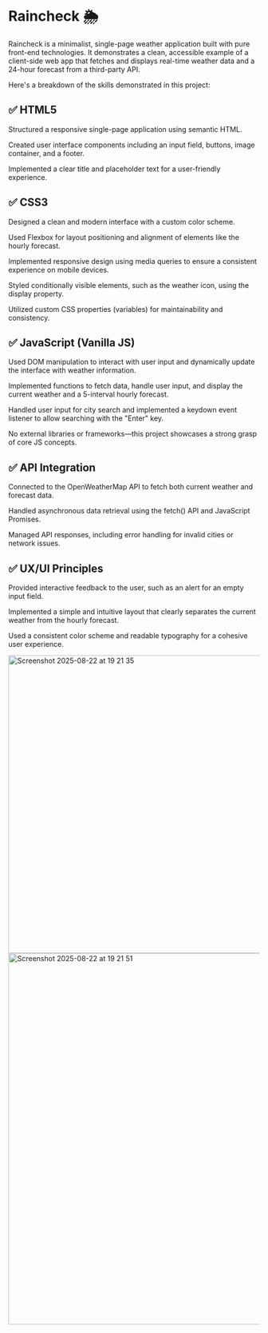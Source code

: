 # Raincheck 🌦️

Raincheck is a minimalist, single-page weather application built with pure front-end technologies. It demonstrates a clean, accessible example of a client-side web app that fetches and displays real-time weather data and a 24-hour forecast from a third-party API.

Here's a breakdown of the skills demonstrated in this project:

## ✅ HTML5

Structured a responsive single-page application using semantic HTML.

Created user interface components including an input field, buttons, image container, and a footer.

Implemented a clear title and placeholder text for a user-friendly experience.

## ✅ CSS3

Designed a clean and modern interface with a custom color scheme.

Used Flexbox for layout positioning and alignment of elements like the hourly forecast.

Implemented responsive design using media queries to ensure a consistent experience on mobile devices.

Styled conditionally visible elements, such as the weather icon, using the display property.

Utilized custom CSS properties (variables) for maintainability and consistency.

## ✅ JavaScript (Vanilla JS)

Used DOM manipulation to interact with user input and dynamically update the interface with weather information.

Implemented functions to fetch data, handle user input, and display the current weather and a 5-interval hourly forecast.

Handled user input for city search and implemented a keydown event listener to allow searching with the "Enter" key.

No external libraries or frameworks—this project showcases a strong grasp of core JS concepts.

## ✅ API Integration

Connected to the OpenWeatherMap API to fetch both current weather and forecast data.

Handled asynchronous data retrieval using the fetch() API and JavaScript Promises.

Managed API responses, including error handling for invalid cities or network issues.

## ✅ UX/UI Principles

Provided interactive feedback to the user, such as an alert for an empty input field.

Implemented a simple and intuitive layout that clearly separates the current weather from the hourly forecast.

Used a consistent color scheme and readable typography for a cohesive user experience.

<img width="1280" height="596" alt="Screenshot 2025-08-22 at 19 21 35" src="https://github.com/user-attachments/assets/0c7f3e4c-808f-46f1-a1d9-b707976b0973" />
<img width="1280" height="743" alt="Screenshot 2025-08-22 at 19 21 51" src="https://github.com/user-attachments/assets/c74f7e88-9755-4cc0-bfd9-15ed7679eaa0" />

